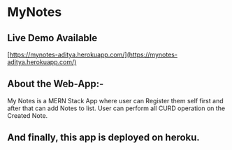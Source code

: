 # MyNotes

## Live Demo Available 
[https://mynotes-aditya.herokuapp.com/](https://mynotes-aditya.herokuapp.com/) 

## About the Web-App:-
My Notes is a MERN Stack App where user can Register them self first and after that can add Notes to list.
User can perform all CURD operation on the Created Note. 
## And finally, this app is deployed on heroku.



